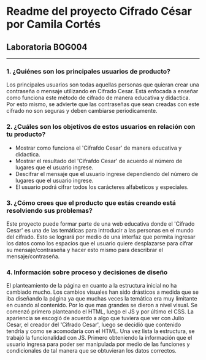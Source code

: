 # Readme del proyecto Cifrado César por Camila Cortés
## Laboratoria BOG004

***

### 1. ¿Quiénes son los principales usuarios de producto?

Los principales usuarios son todas aquellas personas que quieran crear una contraseña o mensaje utilizando en Cifrado Cesar.
Está enfocada a enseñar como funciona este método de cifrado de manera educativa y didactica. Por esto mismo, se advierte 
que las contraseñas que sean creadas con este cifrado no son seguras y deben cambiarse periodicamente. 

### 2. ¿Cuáles son los objetivos de estos usuarios en relación con tu producto?

* Mostrar como funciona el 'Cifrafdo Cesar' de manera educativa y didactica. 
* Mostrar el resultado del 'Cifrafdo Cesar' de acuerdo al número de lugares que el usuario ingrese.
* Descifrar el mensaje que el usuario ingrese dependiendo del número de lugares que el usuario ingrese.
* El usuario podrá cifrar todos los carácteres alfabeticos y especiales. 

### 3. ¿Cómo crees que el producto que estás creando está resolviendo sus problemas?

Este proyecto puede formar parte de una web educativa donde el 'Cifrado Cesar' es una de las temáticas para introducir 
a las personas en el mundo del cifrado. Esto se logrará por medio de una interfaz que permita ingresar los datos como 
los espacios que el usuario quiere desplazarse para cifrar su mensaje/contraseña y hacer esto mismo para describrar 
el mensaje/contraseña.

### 4. Información sobre proceso y decisiones de diseño

El planteamiento de la página en cuanto a la estructura inicial no ha cambiado mucho. Los cambios visuales han sido drásticos 
a medida que se iba diseñando la página ya que muchas veces la temática era muy limitante en cuando al contenido. Por lo que
mas grandes se dieron a nivel visual. 
Se comenzó primero planteando el HTML, luego el JS y por último el CSS. 
La apariencia se escogió de acuerdo a algo que tuviera que ver con Julio Cesar, el creador del 'Cifrado Cesar', luego se decidió 
que contenido tendría y como se acomodaría con el HTML. Una vez lista la estructura, se trabajó la funcionalidad con JS. 
Primero obteniendo la información que el usuario ingresa para poder ser manipulada por medio de las funciones y condicionales
de tal manera que se obtuvieran los datos correctos. 